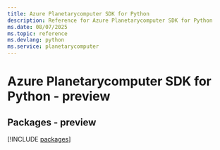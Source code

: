 ```yaml
---
title: Azure Planetarycomputer SDK for Python
description: Reference for Azure Planetarycomputer SDK for Python
ms.date: 08/07/2025
ms.topic: reference
ms.devlang: python
ms.service: planetarycomputer
---
```

# Azure Planetarycomputer SDK for Python - preview
## Packages - preview
[!INCLUDE [packages](planetarycomputer-index.md)]